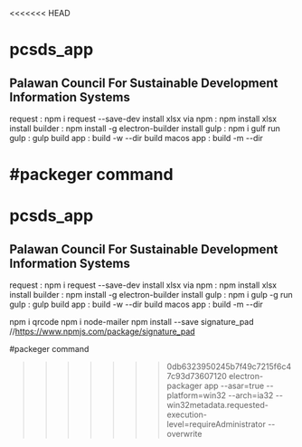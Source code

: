 <<<<<<< HEAD
# pcsds_app
<h2>Palawan Council For Sustainable Development Information Systems</h2>

request : npm i request --save-dev
install xlsx via npm : npm install xlsx
install builder : npm install -g electron-builder
install gulp : npm i gulf
run gulp : gulp
build app : build -w --dir
build macos app : build -m --dir


#packeger command
=======
# pcsds_app
<h2>Palawan Council For Sustainable Development Information Systems</h2>

request : npm i request --save-dev
install xlsx via npm : npm install xlsx
install builder : npm install -g electron-builder
install gulp : npm i gulp -g
run gulp : gulp
build app : build -w --dir
build macos app : build -m --dir


npm i qrcode
npm i node-mailer
npm install --save signature_pad    //https://www.npmjs.com/package/signature_pad

#packeger command
>>>>>>> 0db6323950245b7f49c7215f6c47c93d73607120
electron-packager app --asar=true --platform=win32 --arch=ia32 --win32metadata.requested-execution-level=requireAdministrator --overwrite